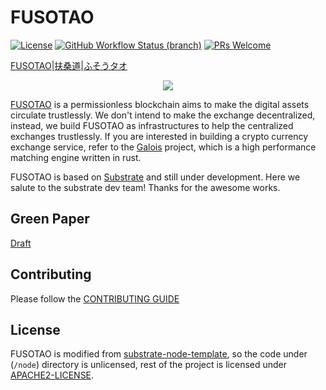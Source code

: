 # FUSOTAO
[![License](https://img.shields.io/badge/License-Apache%202.0-orange.svg)](#LICENSE)
[![GitHub Workflow Status (branch)](https://img.shields.io/github/workflow/status/uinb/fusotao/Rust%20CI/master)](https://github.com/uinb/fusotao/actions?query=branch%3Amaster)
[![PRs Welcome](https://img.shields.io/badge/PRs-welcome-blue.svg)](CONTRIBUTING.md)

[FUSOTAO](https://wiki.fusotao.org/en_US)|[扶桑道](https://wiki.fusotao.org/zh_CN)|[ふそうタオ](https://wiki.fusotao.org/ja_JP)

<p align="center">
  <img src="/fusotao.png">
</p>

[FUSOTAO](https://fusotao.org) is a permissionless blockchain aims to make the digital assets circulate trustlessly. 
We don't intend to make the exchange decentralized, instead, we build FUSOTAO as infrastructures to help the centralized exchanges trustlessly. If you are interested in building a crypto currency exchange service, refer to the [Galois](https://github.com/uinb/galois) project, which is a high performance matching engine written in rust.

FUSOTAO is based on [Substrate](https://substrate.dev) and still under development. Here we salute to the substrate dev team! Thanks for the awesome works.

## Green Paper
[Draft](#)

## Contributing
Please follow the [CONTRIBUTING GUIDE](CONTRIBUTING.md)

## License
FUSOTAO is modified from [substrate-node-template](https://github.com/substrate-developer-hub/substrate-node-template), so the code under (`/node`) directory is unlicensed, rest of the project is licensed under [APACHE2-LICENSE](LICENSE).
